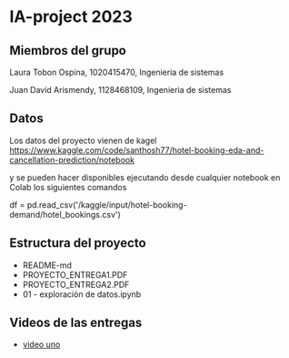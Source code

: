 # IA-project 2023

## Miembros del grupo
Laura Tobon Ospina, 1020415470, Ingenieria de sistemas

Juan David Arismendy, 1128468109, Ingenieria de sistemas

 
## Datos
Los datos del proyecto vienen de kagel https://www.kaggle.com/code/santhosh77/hotel-booking-eda-and-cancellation-prediction/notebook

y se pueden hacer disponibles ejecutando desde cualquier notebook en Colab los siguientes comandos

df = pd.read_csv('/kaggle/input/hotel-booking-demand/hotel_bookings.csv')

## Estructura del proyecto
-  README-md
-  PROYECTO_ENTREGA1.PDF
-  PROYECTO_ENTREGA2.PDF
-  01 - exploración de datos.ipynb

## Videos de las entregas

- [video uno](https://drive.google.com/file/d/1nKglD0IX-u1BL7Sy04732tmabQ-3vod9/view?usp=sharing)

